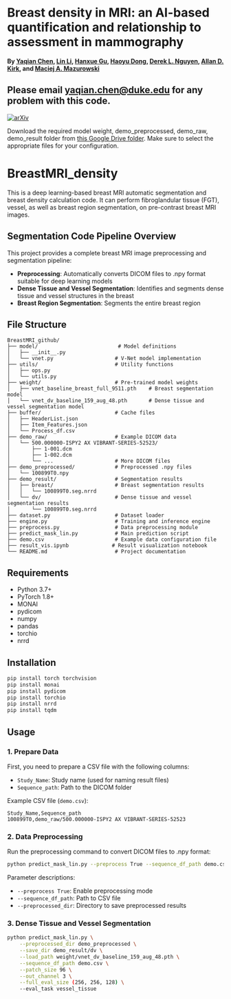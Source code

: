 # Breast density in MRI: an AI-based quantification and relationship to assessment in mammography

**By [Yaqian Chen](https://scholar.google.com/citations?user=iegKFuQAAAAJ&hl=en), [Lin Li](https://scholar.google.com/citations?user=uRHrZUkAAAAJ&hl=zh-CN&authuser=1), [Hanxue Gu](https://scholar.google.com/citations?user=aGjCpQUAAAAJ&hl=en&oi=ao), [Haoyu Dong](https://scholar.google.com/citations?user=eZVEUCIAAAAJ&hl=en&oi=ao), [Derek L. Nguyen](#), [Allan D. Kirk](#), and [Maciej A. Mazurowski](https://scholar.google.com/citations?user=HlxjJPQAAAAJ&hl=en&oi=ao)**

Please email [yaqian.chen@duke.edu](mailto:yaqian.chen@duke.edu) for any problem with this code.
---
[![arXiv](https://img.shields.io/badge/arXiv-2502.09779-b31b1b.svg)](https://arxiv.org/abs/2504.15192)

Download the required model weight, demo_preprocessed, demo_raw, demo_result folder from [this Google Drive folder](https://drive.google.com/drive/folders/1QWPbxk6qKoB1Yc1QHCDjIfgWOIGLri4T?usp=sharing). Make sure to select the appropriate files for your configuration.

# BreastMRI_density

This is a deep learning-based breast MRI automatic segmentation and breast density calculation code. It can perform fibroglandular tissue (FGT), vessel, as well as breast region segmentation, on pre-contrast breast MRI images.

## Segmentation Code Pipeline Overview

This project provides a complete breast MRI image preprocessing and segmentation pipeline:
- **Preprocessing**: Automatically converts DICOM files to .npy format suitable for deep learning models
- **Dense Tissue and Vessel Segmentation**: Identifies and segments dense tissue and vessel structures in the breast
- **Breast Region Segmentation**: Segments the entire breast region

## File Structure

```
BreastMRI_github/
├── model/                          # Model definitions
│   ├── __init__.py
│   └── vnet.py                    # V-Net model implementation
├── utils/                         # Utility functions
│   ├── ops.py
│   └── utils.py
├── weight/                        # Pre-trained model weights
│   ├── vnet_baseline_breast_full_9511.pth    # Breast segmentation model
│   └── vnet_dv_baseline_159_aug_48.pth       # Dense tissue and vessel segmentation model
├── buffer/                        # Cache files
│   ├── HeaderList.json
│   ├── Item_Features.json
│   └── Process_df.csv
├── demo_raw/                      # Example DICOM data
│   └── 500.000000-ISPY2 AX VIBRANT-SERIES-52523/
│       ├── 1-001.dcm
│       ├── 1-002.dcm
│       └── ...                    # More DICOM files
├── demo_preprocessed/             # Preprocessed .npy files
│   └── 100899T0.npy
├── demo_result/                   # Segmentation results
│   ├── breast/                    # Breast segmentation results
│   │   └── 100899T0.seg.nrrd
│   └── dv/                        # Dense tissue and vessel segmentation results
│       └── 100899T0.seg.nrrd
├── dataset.py                     # Dataset loader
├── engine.py                      # Training and inference engine
├── preprocess.py                  # Data preprocessing module
├── predict_mask_lin.py            # Main prediction script
├── demo.csv                       # Example data configuration file
├── result_vis.ipynb              # Result visualization notebook
└── README.md                      # Project documentation
```

## Requirements

- Python 3.7+
- PyTorch 1.8+
- MONAI
- pydicom
- numpy
- pandas
- torchio
- nrrd

## Installation

```bash
pip install torch torchvision
pip install monai
pip install pydicom
pip install torchio
pip install nrrd
pip install tqdm
```

## Usage

### 1. Prepare Data

First, you need to prepare a CSV file with the following columns:
- `Study_Name`: Study name (used for naming result files)
- `Sequence_path`: Path to the DICOM folder

Example CSV file (`demo.csv`):
```csv
Study_Name,Sequence_path
100899T0,demo_raw/500.000000-ISPY2 AX VIBRANT-SERIES-52523
```

### 2. Data Preprocessing

Run the preprocessing command to convert DICOM files to .npy format:

```bash
python predict_mask_lin.py --preprocess True --sequence_df_path demo.csv --preprocessed_dir demo_preprocessed
```

Parameter descriptions:
- `--preprocess True`: Enable preprocessing mode
- `--sequence_df_path`: Path to CSV file
- `--preprocessed_dir`: Directory to save preprocessed results

### 3. Dense Tissue and Vessel Segmentation

```bash
python predict_mask_lin.py \
    --preprocessed_dir demo_preprocessed \
    --save_dir demo_result/dv \
    --load_path weight/vnet_dv_baseline_159_aug_48.pth \
    --sequence_df_path demo.csv \
    --patch_size 96 \
    --out_channel 3 \
    --full_eval_size (256, 256, 128) \
    --eval_task vessel_tissue
```
